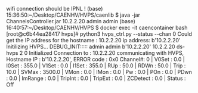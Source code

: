 wifi connection should be IPNL !
(base) 15:36:50:~/Desktop/CAENHV/HVPS/caenlib $ java -jar ChannelsController.jar 10.2.2.20 admin admin 
(base) 16:40:57:~/Desktop/CAENHV/HVPS $ docker exec -it caencontainer bash 
[root@c6b44ea28417 hvps]# python3 hvps_ctrl.py --status  --chan 0
Could get the IP address for the hostname : 10.2.2.20 ip address: b'10.2.2.20'
Initilizing HVPS...
DEBUG_INIT::::: admin admin b'10.2.2.20' 10.2.2.20 ds-hvps 2 0
Initialized Connection to : 10.2.2.20
communicating with HVPS, Hostname IP : b'10.2.2.20', ERROR code : 0x0
Channel#: 0 | V0Set : 0.0 | I0Set : 355.0 | V1Set : 0.0 | I1Set : 355.0 | RUp : 50.0 | RDWn : 50.0 | Trip : 10.0 | SVMax : 3500.0 | VMon : 0.0 | IMon : 0.0 | Pw : 0.0 | POn : 0.0 | PDwn : 0.0 | ImRange : 0.0 | TripInt : 0.0 | TripExt : 0.0 | ZCDetect : 0.0 | Status : Off


